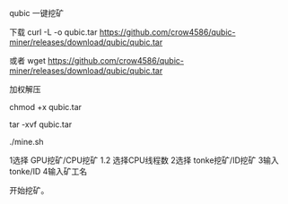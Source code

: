 qubic 一键挖矿

下载
curl -L -o qubic.tar https://github.com/crow4586/qubic-miner/releases/download/qubic/qubic.tar

或者
wget https://github.com/crow4586/qubic-miner/releases/download/qubic/qubic.tar


加权解压

chmod +x qubic.tar

tar -xvf qubic.tar

./mine.sh

1选择 GPU挖矿/CPU挖矿
    1.2 选择CPU线程数
2选择 tonke挖矿/ID挖矿
3输入tonke/ID
4输入矿工名

开始挖矿。
